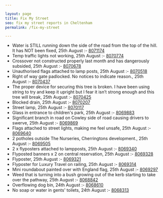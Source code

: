 ```yaml
---

layout: page
title: Fix My Street
seo: fix my street reports in Cheltenham
permalink: /fix-my-street

---
```


<!-- fix_marker starts -->

- Water is STILL running down the side of the road from the top of the hill. It has NOT been fixed, 25th August :- [8071174](https://www.fixmystreet.com/report/8071174)
- Temp traffic lights not working, 25th August :- [8070774](https://www.fixmystreet.com/report/8070774)
- Crossover not constructed properly last month and has dangerously subsided, 25th August :- [8070678](https://www.fixmystreet.com/report/8070678)
- Unauthorised flags attached to lamp posts, 25th August :- [8070518](https://www.fixmystreet.com/report/8070518)
- Right of way gate padlocked. No notices to indicate reason., 25th August :- [8070437](https://www.fixmystreet.com/report/8070437)
- The proper device for securing this tree is broken. I have been using string to try and keep it upright but I fear it isn’t strong enough and this tree will break, 25th August :- [8070425](https://www.fixmystreet.com/report/8070425)
- Blocked drain, 25th August :- [8070207](https://www.fixmystreet.com/report/8070207)
- Street lamp, 25th August :- [8070117](https://www.fixmystreet.com/report/8070117)
- Glass in entrance to children's park, 25th August :- [8069883](https://www.fixmystreet.com/report/8069883)
- Significant branch in road on Cowley side of road causing drivers to swerve, 25th August :- [8069869](https://www.fixmystreet.com/report/8069869)
- Flags attached to street lights, making me feel unsafe, 25th August :- [8069640](https://www.fixmystreet.com/report/8069640)
- 2 potholes outside The Nurseries, Cherringtons development., 25th August :- [8069505](https://www.fixmystreet.com/report/8069505)
- 2 x flyposters attached to lampposts, 25th August :- [8069340](https://www.fixmystreet.com/report/8069340)
- Flyposted banners x 2 on central reservation, 25th August :- [8069328](https://www.fixmystreet.com/report/8069328)
- Flyposter, 25th August :- [8069321](https://www.fixmystreet.com/report/8069321)
- Flyposter for Luxury Travel on railing, 25th August :- [8069314](https://www.fixmystreet.com/report/8069314)
- Mini roundabout painted over with England flag, 25th August :- [8069297](https://www.fixmystreet.com/report/8069297)
- Weed that is turning into a bush growing out of the kerb starting to take over the pathway, 25th August :- [8068842](https://www.fixmystreet.com/report/8068842)
- Overflowing dog bin, 24th August :- [8068610](https://www.fixmystreet.com/report/8068610)
- No soap or water in gents' toilets, 24th August :- [8068313](https://www.fixmystreet.com/report/8068313)

<!-- fix_marker ends -->
